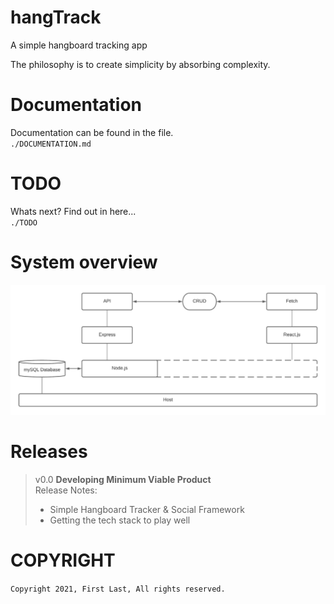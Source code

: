 # hangTrack
 A simple hangboard tracking app  

 The philosophy is to create simplicity by absorbing complexity.

# Documentation

Documentation can be found in the file.  
`./DOCUMENTATION.md`

# TODO

Whats next? Find out in here...  
`./TODO`

# System overview

![System Architecture](./system_architecture.jpeg)

# Releases

> v0.0 **Developing Minimum Viable Product**  
> Release Notes:
> - Simple Hangboard Tracker & Social Framework
> - Getting the tech stack to play well

# COPYRIGHT
 `Copyright 2021, First Last, All rights reserved.`